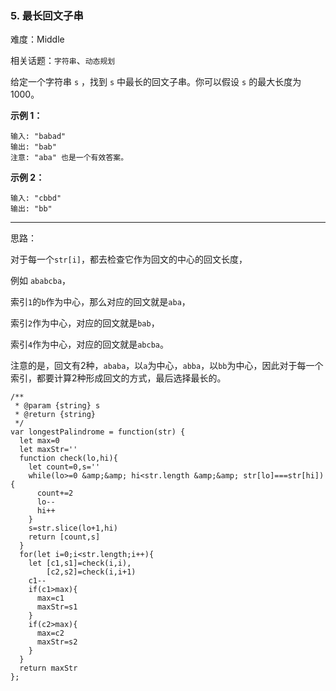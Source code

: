 ### 5. 最长回文子串

难度：Middle

相关话题：`字符串`、`动态规划`

给定一个字符串  `s` ，找到  `s`  中最长的回文子串。你可以假设 `s`  的最大长度为 1000。



**示例 1：** 



```
输入: "babad"
输出: "bab"
注意: "aba" 也是一个有效答案。
```


**示例 2：** 



```
输入: "cbbd"
输出: "bb"
```



-----

思路：

对于每一个`str[i]`，都去检查它作为回文的中心的回文长度，

例如 `ababcba`，

索引`1`的`b`作为中心，那么对应的回文就是`aba`，

索引`2`作为中心，对应的回文就是`bab`，

索引`4`作为中心，对应的回文就是`abcba`。

注意的是，回文有2种，`ababa`，以`a`为中心，`abba`，以`bb`为中心，因此对于每一个索引，都要计算2种形成回文的方式，最后选择最长的。

```
/**
 * @param {string} s
 * @return {string}
 */
var longestPalindrome = function(str) {
  let max=0
  let maxStr=''
  function check(lo,hi){
    let count=0,s=''
    while(lo>=0 &amp;&amp; hi<str.length &amp;&amp; str[lo]===str[hi]){
      count+=2
      lo--
      hi++
    }
    s=str.slice(lo+1,hi)
    return [count,s]
  }
  for(let i=0;i<str.length;i++){
    let [c1,s1]=check(i,i),
        [c2,s2]=check(i,i+1)
    c1--
    if(c1>max){
      max=c1
      maxStr=s1
    }
    if(c2>max){
      max=c2
      maxStr=s2
    }
  }
  return maxStr
};
```

